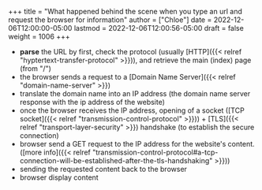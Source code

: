 +++
title = "What happened behind the scene when you type an url and request the browser for information"
author = ["Chloe"]
date = 2022-12-06T12:00:00-05:00
lastmod = 2022-12-06T12:00:56-05:00
draft = false
weight = 1006
+++

-   **parse** the URL by first, check the protocol (usually [HTTP]({{< relref "hyptertext-transfer-protocol" >}})), and
    retrieve the main (index) page (from "/")
-   the browser sends a request to a [Domain Name Server]({{< relref "domain-name-server" >}})
-   translate the domain name into an IP address (the domain name server
    response with the ip address of the website)
-   once the browser receives the IP address, opening of a socket ([TCP
    socket]({{< relref "transmission-control-protocol" >}})) + [TLS]({{< relref "transport-layer-security" >}}) handshake (to establish the secure connection)
-   browser send a GET request to the IP address for the website's
    content. ([more info]({{< relref "transmission-control-protocol#a-tcp-connection-will-be-established-after-the-tls-handshaking" >}}))
-   sending the requested content back to the browser
-   browser display content

